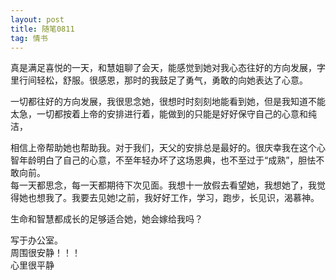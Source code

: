 ```yaml
---
layout: post
title: 随笔0811
tag: 情书
---
```


真是满足喜悦的一天，和慧姐聊了会天，能感觉到她对我心态往好的方向发展，字里行间轻松，舒服。很感恩，那时的我鼓足了勇气，勇敢的向她表达了心意。<br/>

一切都往好的方向发展，我很思念她，很想时时刻刻地能看到她，但是我知道不能太急，一切都按着上帝的安排进行着，能做到的只能是好好保守自己的心意和纯洁，<br/>

相信上帝帮助她也帮助我。对于我们，天父的安排总是最好的。很庆幸我在这个心智年龄明白了自己的心意，不至年轻办坏了这场恩典，也不至过于“成熟”，胆怯不敢向前。
<br/>
每一天都思念，每一天都期待下次见面。我想十一放假去看望她，我想她了，我觉得她也想我了。我要去见她!之前，我好好工作，学习，跑步，长见识，渴慕神。<br/>

生命和智慧都成长的足够适合她，她会嫁给我吗？<br/>

写于办公室。<br/>
周围很安静！！！<br/>
心里很平静<br/>
